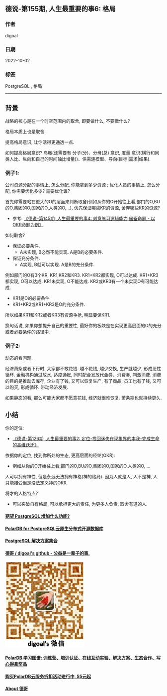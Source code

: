 ## 德说-第155期, 人生最重要的事6: 格局  
                        
### 作者                        
digoal                        
                        
### 日期                        
2022-10-02                     
                        
### 标签                        
PostgreSQL , 格局              
                        
----                        
                        
## 背景        
    
战略的核心是在一个时空范围内的取舍, 即要做什么, 不要做什么?   
  
格局本质上也是取舍.   
  
提高格局意识, 让你活得更通透一点.     
  
如何提高格局意识? 鸟瞰(还需要有 分子(分)、分母(总) 意识, 度量 意识(横行和同类人比、纵向和自己的时间轴比增量))、供需连模型、导向(目标|需求|结果).  
  
### 例子1:   
  
公司资源分配的事情上, 怎么分配, 你能拿到多少资源 ; 优化人员的事情上, 怎么分配, 你需要优化多少? 需要优化谁?    
  
首先你需要站在更大的O的层面来判断取舍(例如从你的O开始往上看,部门的O,BU的O,集团的O,国家的O,人类的O,...), 优先保证哪些KR的资源, 舍弃哪些KR的资源?   
- 参考: [《德说-第145期, 人生最重要的事4: 刻意练习逻辑能力,储备命题 - 以OKR命题为例》](../202209/20220917_01.md)    
  
如何取舍?   
- 保证必要条件.   
    - A未实现, B必然不能实现. A是B的必要条件.   
- 保证充分条件.   
    - A实现, B就可以实现. A是B的充分条件.   
  
例如部门的O有3个KR, KR1,KR2和KR3. KR1+KR2都实现, O可以达成. KR1+KR3都实现, O可以达成. KR1未实现, O不能达成. KR2或KR3有一个未实现O有可能达成.   
- KR1是O的必要条件  
- KR1+KR2或KR1+KR3是O的充分条件.  
  
所以如果KR1和KR2或者KR3有资源争抢, 明显要保KR1.    
  
换句话说, 如果你想提升自己的重要性, 最好你的板块是在实现更高层面的O的充分或者必要条件的路径中.    
  
  
  
### 例子2:  
  
动态的看问题.    
  
经济萧条或者下行时, 大家都不敢花钱. 越不花钱, 越少交换, 生产就越少, 形成恶性循环. 金融机构通过放水, 适度通胀, 同时配合发放代金券、消费券, 刺激消费. 消费的目的是推动去库存, 企业有了钱, 又可以恢复生产, 有了商品, 员工也有了钱, 又可以购买, 形成循环.  带动经济发展.   
  
如果静态的看, 那么可能大家都不愿意花钱, 经济就很难恢复. 萧条期也就持续更久.     
  
  
## 小结  
  
你的定位:     
- [《德说-第126期, 人生最重要的事2: 定位-找回迷失在现象界的本我-完成生命的高维跃迁》](../202208/20220819_03.md)      
  
依据你的定位, 找到你所处的生态, 更高层面的经纶(OKR):     
- 例如从你的O开始往上看,部门的O,BU的O,集团的O,国家的O,人类的O, ...  
  
人可以拥有神性, 但是永远无法拥有神格(神的格局). 因为人就是人, 人不是神, 人只能接受但是没法定义神的OKR.    
  
将才的人格特点?  
- 可以突破自有格局, 可以承担更大的责任, 为更多人负责, 取舍有道的人.    
  
    
  
#### [期望 PostgreSQL 增加什么功能?](https://github.com/digoal/blog/issues/76 "269ac3d1c492e938c0191101c7238216")
  
  
#### [PolarDB for PostgreSQL云原生分布式开源数据库](https://github.com/ApsaraDB/PolarDB-for-PostgreSQL "57258f76c37864c6e6d23383d05714ea")
  
  
#### [PostgreSQL 解决方案集合](https://yq.aliyun.com/topic/118 "40cff096e9ed7122c512b35d8561d9c8")
  
  
#### [德哥 / digoal's github - 公益是一辈子的事.](https://github.com/digoal/blog/blob/master/README.md "22709685feb7cab07d30f30387f0a9ae")
  
  
![digoal's wechat](../pic/digoal_weixin.jpg "f7ad92eeba24523fd47a6e1a0e691b59")
  
  
#### [PolarDB 学习图谱: 训练营、培训认证、在线互动实验、解决方案、生态合作、写心得拿奖品](https://www.aliyun.com/database/openpolardb/activity "8642f60e04ed0c814bf9cb9677976bd4")
  
  
#### [购买PolarDB云服务折扣活动进行中, 55元起](https://www.aliyun.com/activity/new/polardb-yunparter?userCode=bsb3t4al "e0495c413bedacabb75ff1e880be465a")
  
  
#### [About 德哥](https://github.com/digoal/blog/blob/master/me/readme.md "a37735981e7704886ffd590565582dd0")
  
